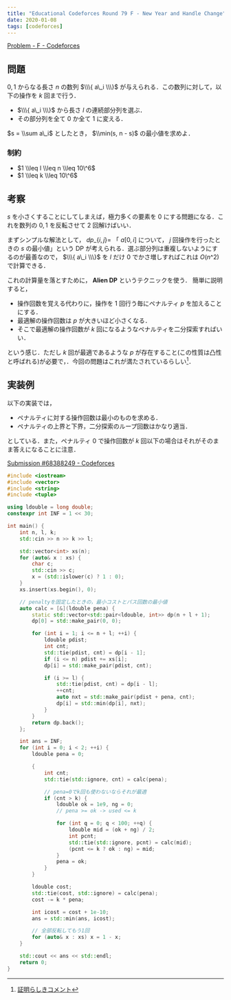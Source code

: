 ```yaml
---
title: "Educational Codeforces Round 79 F - New Year and Handle Change"
date: 2020-01-08
tags: [codeforces]
---
```


[Problem - F - Codeforces](https://codeforces.com/contest/1279/problem/F)

## 問題

$0, 1$ からなる長さ $n$ の数列 $\\\{ a\_i \\\}$ が与えられる．この数列に対して，以下の操作を $k$ 回まで行う．

- $\\\{ a\_i \\\}$ から長さ $l$ の連続部分列を選ぶ．
- その部分列を全て $0$ か全て $1$ に変える．

$s = \\sum a\_i$ としたとき， $\\min(s, n - s)$ の最小値を求めよ．

### 制約

- $1 \\leq l \\leq n \\leq 10\^6$
- $1 \\leq k \\leq 10\^6$

## 考察

$s$ を小さくすることにしてしまえば，極力多くの要素を $0$ にする問題になる．これを数列の $0, 1$ を反転させて 2 回解けばいい．

まずシンプルな解法として， $dp\_\{i, j\} =$ 「 $a[0, i]$ について， $j$ 回操作を行ったときの $s$ の最小値」という DP が考えられる．選ぶ部分列は重複しないようにするのが最善なので， $\\\{ a\_i \\\}$ を $l$ だけ $0$ でかさ増しすればこれは $O(n\^2)$ で計算できる．

これの計算量を落とすために， **Alien DP** というテクニックを使う．
簡単に説明すると，

- 操作回数を覚える代わりに，操作を 1 回行う毎にペナルティ $p$ を加えることにする．
- 最適解の操作回数は $p$ が大きいほど小さくなる．
- そこで最適解の操作回数が $k$ 回になるようなペナルティを二分探索すればいい．

という感じ．ただし $k$ 回が最適であるような $p$ が存在すること(この性質は凸性と呼ばれる)が必要で，．今回の問題はこれが満たされているらしい[^1]．

[^1]: [証明らしきコメント](https://codeforces.com/blog/entry/72577?#comment-568669)

## 実装例

以下の実装では，

- ペナルティに対する操作回数は最小のものを求める．
- ペナルティの上界と下界，二分探索のループ回数はかなり適当．

としている．また，ペナルティ 0 で操作回数が $k$ 回以下の場合はそれがそのまま答えになることに注意．

[Submission #68388249 - Codeforces](https://codeforces.com/contest/1279/submission/68388249)

```cpp
#include <iostream>
#include <vector>
#include <string>
#include <tuple>

using ldouble = long double;
constexpr int INF = 1 << 30;

int main() {
    int n, l, k;
    std::cin >> n >> k >> l;

    std::vector<int> xs(n);
    for (auto& x : xs) {
        char c;
        std::cin >> c;
        x = (std::islower(c) ? 1 : 0);
    }
    xs.insert(xs.begin(), 0);

    // penaltyを固定したときの，最小コストとパス回数の最小値
    auto calc = [&](ldouble pena) {
        static std::vector<std::pair<ldouble, int>> dp(n + l + 1);
        dp[0] = std::make_pair(0, 0);

        for (int i = 1; i <= n + l; ++i) {
            ldouble pdist;
            int cnt;
            std::tie(pdist, cnt) = dp[i - 1];
            if (i <= n) pdist += xs[i];
            dp[i] = std::make_pair(pdist, cnt);

            if (i >= l) {
                std::tie(pdist, cnt) = dp[i - l];
                ++cnt;
                auto nxt = std::make_pair(pdist + pena, cnt);
                dp[i] = std::min(dp[i], nxt);
            }
        }
        return dp.back();
    };

    int ans = INF;
    for (int i = 0; i < 2; ++i) {
        ldouble pena = 0;

        {
            int cnt;
            std::tie(std::ignore, cnt) = calc(pena);

            // pena=0でk回も使わないならそれが最適
            if (cnt > k) {
                ldouble ok = 1e9, ng = 0;
                // pena >= ok -> used <= k

                for (int q = 0; q < 100; ++q) {
                    ldouble mid = (ok + ng) / 2;
                    int pcnt;
                    std::tie(std::ignore, pcnt) = calc(mid);
                    (pcnt <= k ? ok : ng) = mid;
                }
                pena = ok;
            }
        }

        ldouble cost;
        std::tie(cost, std::ignore) = calc(pena);
        cost -= k * pena;

        int icost = cost + 1e-10;
        ans = std::min(ans, icost);

        // 全部反転してもう1回
        for (auto& x : xs) x = 1 - x;
    }

    std::cout << ans << std::endl;
    return 0;
}
```

